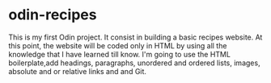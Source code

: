 # odin-recipes

This is my first Odin project. It consist in building a basic recipes website. At this point, the website will be coded only in HTML by using all the knowledge that I have learned till know. 
I'm going to use the HTML boilerplate,add headings, paragraphs, unordered and ordered lists, images, absolute and or relative links and and Git. 